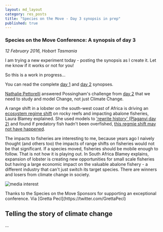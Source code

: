 ```yaml
---
layout: md_layout
category: res_posts
title: "Species on the Move - Day 3 synopsis in prep"
published: true  
---
```



### Species on the Move Conference: A synopsis of day 3

*12 February 2016, Hobart Tasmania*

I am trying a new experiment today - posting the synopsis as I create it. Let me know if it works or not for you!

So this is a work in progress...

You can read the complete [day 1](http://www.seascapemodels.org/res_posts/2016/02/10/SoTM_day1_synopsis.html) and [day 2](http://www.seascapemodels.org/res_posts/2016/02/11/SoTM_day2_synopsis.html) synopses.

[Nathalie Pettorelli](https://twitter.com/Pettorelli) answered Possingham's challenge from [day 2](http://www.seascapemodels.org/res_posts/2016/02/11/SoTM_day2_synopsis.html) that we need to study and model Change, not just Climate Change.

A range shift in a lobster on the south-west coast of Africa is driving an [ecosystem regime shift](http://www.sciencedirect.com/science/article/pii/S092479631400311X) on rocky reefs and impacting abalone fisheries, Laura Blamey explained. She used models to ['rewrite history' (Plaganyi day 2)](http://www.seascapemodels.org/res_posts/2016/02/11/SoTM_day2_synopsis.html) and found if predatory fish hadn't been overfished, [this regmie shift may not have happened](http://www.sciencedirect.com/science/article/pii/S0304380013005401).

The impacts to fisheries are interesting to me, because years ago I naively thought (and others too) the impacts of range shifts on fisheries would not be that significant. If a species moved, fisheries should be mobile enough to follow. That is not how it is playing out. In South Africa Blamey explains, expansion of lobster is creating new opportunities for small scale fisheries but having a large economic impact on the valuable abalone fishery - a different industry that can't just switch its target species. There are winners and losers from climate change in society. 



<div class = "image_caption">
<img src ="https://pbs.twimg.com/media/Ca9zi8SUMAAsHf1.jpg:large" alt="media interest" class="image_float"/>
<p>
Thanks to the Species on the Move Sponsors for supporting an exceptional conference. Via [Gretta Pecl](https://twitter.com/GrettaPecl)
</p>
</div>


## Telling the story of climate change











...
